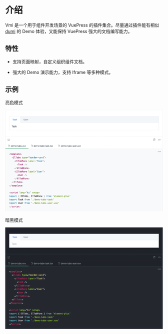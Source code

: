 # 介绍

Vmi 是一个用于组件开发场景的 VuePress 的插件集合。尽量通过插件能有相似 [dumi](https://d.umijs.org/zh-CN) 的 Demo 体验，又能保持 VuePress 强大的文档编写能力。

## 特性

- 支持页面映射，自定义组织组件文档。

- 强大的 Demo 演示能力，支持 Iframe 等多种模式。

## 示例

亮色模式

![light](/demos/light.png)

暗黑模式

![dark](/demos/dark.png)
